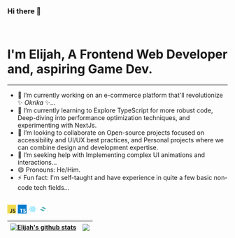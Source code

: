 ### Hi there 👋
<br />

# I'm Elijah, A Frontend Web Developer and, aspiring Game Dev.
<hr/>

- 🔭 I’m currently working on an e-commerce platform that'll revolutionize ✨ _Okrika_ ✨...
- 🌱 I’m currently learning to Explore TypeScript for more robust code, Deep-diving into performance optimization techniques, and experimenting with NextJs.
- 👯 I’m looking to collaborate on Open-source projects focused on accessibility and UI/UX best practices, and Personal projects where we can combine design and development expertise.
- 🤔 I’m seeking help with Implementing complex UI animations and interactions...
- 😄 Pronouns: He/Him.
- ⚡ Fun fact: I'm self-taught and have experience in quite a few basic non-code tech fields...
<br/>
<code><img height="20" alt="javascript" src="https://raw.githubusercontent.com/github/explore/80688e429a7d4ef2fca1e82350fe8e3517d3494d/topics/javascript/javascript.png"></code>
<code><img height="20" alt="typescript" src="https://raw.githubusercontent.com/github/explore/80688e429a7d4ef2fca1e82350fe8e3517d3494d/topics/typescript/typescript.png"></code>
<code><img height="20" alt="react" src="https://raw.githubusercontent.com/github/explore/80688e429a7d4ef2fca1e82350fe8e3517d3494d/topics/react/react.png"></code>
<code><img height="20" alt="tailwind" src="https://raw.githubusercontent.com/github/explore/80688e429a7d4ef2fca1e82350fe8e3517d3494d/topics/tailwind/tailwind.png"></code>
<br/>

| <a href="https://github.com/anuraghazra/github-readme-stats"><img align="center" src="https://github-readme-stats.vercel.app/api?username=Thelistnr&show_icons=true&theme=dark&hide_border=true" alt="Elijah's github stats" /></a> | <a href="https://github.com/anuraghazra/github-readme-stats"><img align="center" src="https://github-readme-stats.vercel.app/api/top-langs/?username=Thelistnr&layout=compact&theme=dark&hide_border=true" /></a> |
| ------------- | ------------- |

<!--
**Thelistnr/Thelistnr** is a ✨ _special_ ✨ repository because its `README.md` (this file) appears on your GitHub profile.

Here are some ideas to get you started:

![Elijah's GitHub stats](https://github-readme-stats.vercel.app/api?username=Thelistnr&show_icons=true&theme=dark)
![Top Langs](https://github-readme-stats.vercel.app/api/top-langs/?username=anuraghazra&layout=compact&theme=dark)
<br />
<br />

<a href="https://twitter.com/anuraghazru">
  <img align="right" alt="Anurag Hazra | Twitter" width="21px" src="https://raw.githubusercontent.com/anuraghazra/anuraghazra/master/assets/twitter.svg" />
</a>
<a href="https://github.com/anuraghazra/github-readme-stats">
  <img height=200 align="center" src="https://github-readme-stats.vercel.app/api?username=Thelistnr&show_icons=true&theme=dark" />
</a>
<a href="https://github.com/anuraghazra/convoychat">
  <img height=200 align="center" src="https://github-readme-stats.vercel.app/api/top-langs/?username=anuraghazra&layout=compact&theme=dark&card_width=320" />
</a>

- 💬 Ask me about ...
- 📫 How to reach me: ...
-->
